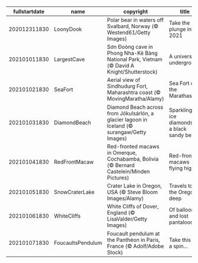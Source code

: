 |fullstartdate|name|copyright|title|image|
|--|--|--|--|--|
202012311830|LoonyDook|Polar bear in waters off Svalbard, Norway (© Westend61/Getty Images)|Take the plunge into 2021|![](/en-IN/2021/01/202012311830LoonyDook.jpg)|
202101011830|LargestCave|Sơn Đoòng cave in Phong Nha-Kẻ Bàng National Park, Vietnam (© David A Knight/Shutterstock)|A universe underground|![](/en-IN/2021/01/202101011830LargestCave.jpg)|
202101021830|SeaFort|Aerial view of Sindhudurg Fort, Maharashtra coast (© MovingMaratha/Alamy)|Sea Fort of the Marathas|![](/en-IN/2021/01/202101021830SeaFort.jpg)|
202101031830|DiamondBeach|Diamond Beach across from Jökulsárlón, a glacier lagoon in Iceland (© surangaw/Getty Images)|Sparkling ice diamonds on a black sandy beach|![](/en-IN/2021/01/202101031830DiamondBeach.jpg)|
202101041830|RedFrontMacaw|Red-fronted macaws in Omerque, Cochabamba, Bolivia (© Bernard Castelein/Minden Pictures)|Red-fronted macaws flying high|![](/en-IN/2021/01/202101041830RedFrontMacaw.jpg)|
202101051830|SnowCraterLake|Crater Lake in Oregon, USA (© Steve Bloom Images/Alamy)|Travels to the Oregon deep|![](/en-IN/2021/01/202101051830SnowCraterLake.jpg)|
202101061830|WhiteCliffs|White Cliffs of Dover, England (© LisaValder/Getty Images)|Of balloons and lost pantaloons|![](/en-IN/2021/01/202101061830WhiteCliffs.jpg)|
202101071830|FoucaultsPendulum|Foucault pendulum at the Panthéon in Paris, France (© Adolf/Adobe Stock)|Take this for a spin...|![](/en-IN/2021/01/202101071830FoucaultsPendulum.jpg)|
